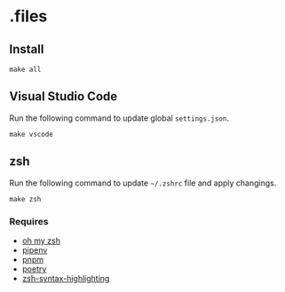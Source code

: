 # .files

## Install

```shell
make all
```

## Visual Studio Code

Run the following command to update global `settings.json`.

```shell
make vscode
```

## zsh

Run the following command to update `~/.zshrc` file and apply changings. 

```shell
make zsh
```

### Requires

* [oh my zsh](https://ohmyz.sh/)
* [pipenv](https://pipenv.pypa.io/)
* [pnpm](https://pnpm.io/)
* [poetry](https://python-poetry.org/)
* [zsh-syntax-highlighting](https://github.com/zsh-users/zsh-syntax-highlighting)
